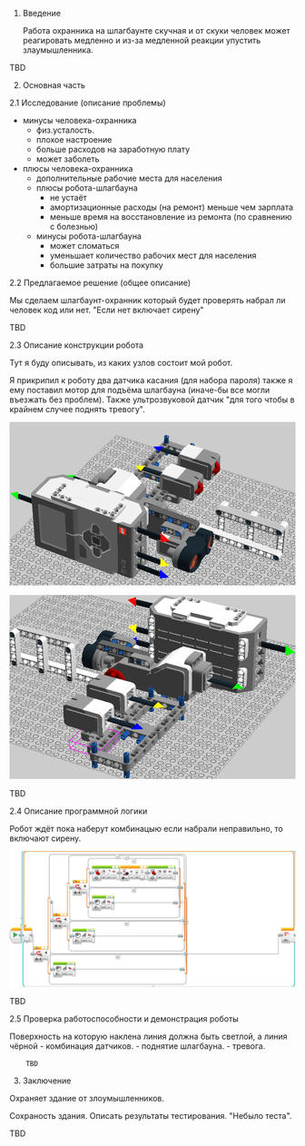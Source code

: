 1. Введение

    Работа охранника на шлагбаунте скучная и от скуки человек может реагировать медленно и из-за медленной реакции упустить злаумышленника.

TBD

2. Основная часть

2.1 Исследование (описание проблемы)

- минусы человека-охранника
    - физ.усталость.
    - плохое настроение
    - больше расходов на заработную плату
    - может заболеть
- плюсы человека-охранника
    - дополнительные рабочие места для населения
    - плюсы робота-шлагбауна
        - не устаёт
        - амортизационные расходы (на ремонт) меньше чем зарплата
        - меньше время на восстановление из ремонта (по сравнению с болезнью)
    - минусы робота-шлагбауна
        - может сломаться
        - уменьшает количество рабочих мест для населения
        - большие затраты на покупку
           
2.2 Предлагаемое решение (общее описание)

Мы сделаем шлагбаунт-охранник который будет проверять набрал ли человек код или нет. "Если нет включает сирену"
           
TBD
       

2.3 Описание конструкции робота
    
Тут я буду описывать, из каких узлов состоит мой робот.
        
Я прикрипил к роботу два датчика касания (для набора пароля)  также я ему поставил мотор для подъёма шлагбауна (иначе-бы все могли въезжать без проблем). Также ультрозвуковой датчик "для того чтобы в крайнем случее поднять тревогу".
                     
![shlag](screenshots/shlag.png?raw=true "Shlag")
        
![shlag2](screenshots/shlag2.png?raw=true "Shlag2")
        
TBD
       
2.4 Описание программной логики

Робот ждёт пока наберут комбинацыю если набрали неправильно, то включают сирену.
           
![software](screenshots/software.png?raw=true "Software")

TBD
       
2.5 Проверка работоспособности и демонстрация роботы

Поверхность на которую наклена линия должна быть светлой, а линия чёрной
            - комбинация датчиков.
            - поднятие шлагбауна.
            - тревога.
       
        TBD
       
3. Заключение

Охраняет здание от злоумышленников.

Сохраность здания.
Описать результаты тестирования. "Небыло теста".

TBD
